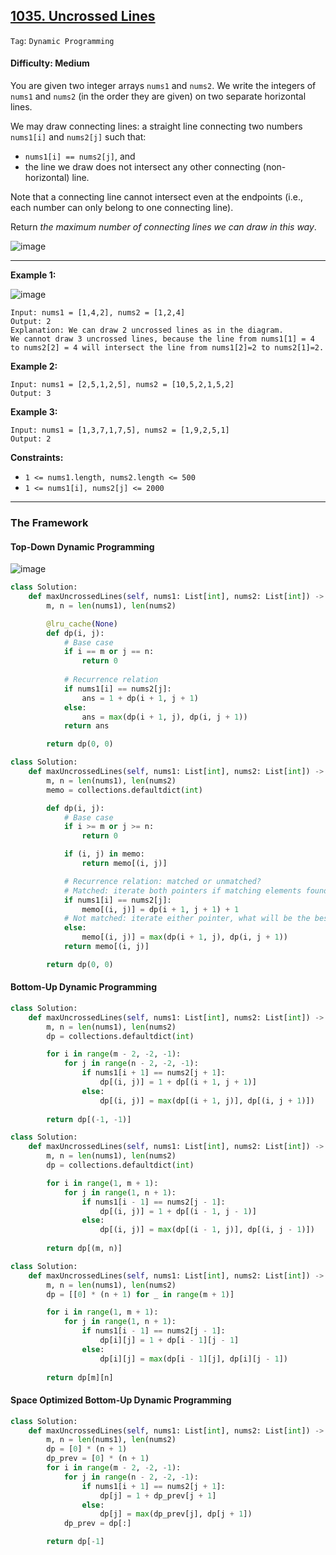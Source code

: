 ## [1035. Uncrossed Lines](https://leetcode.com/problems/uncrossed-lines)

```Tag```: ```Dynamic Programming```

#### Difficulty: Medium

You are given two integer arrays ```nums1``` and ```nums2```. We write the integers of ```nums1``` and ```nums2``` (in the order they are given) on two separate horizontal lines.

We may draw connecting lines: a straight line connecting two numbers ```nums1[i]``` and ```nums2[j]``` such that:

- ```nums1[i] == nums2[j]```, and
- the line we draw does not intersect any other connecting (non-horizontal) line.

Note that a connecting line cannot intersect even at the endpoints (i.e., each number can only belong to one connecting line).

Return _the maximum number of connecting lines we can draw in this way_.

![image](https://github.com/quananhle/Python/assets/35042430/0c9f9c42-a11d-4b8e-a611-7a0aaea07999)

---

__Example 1:__

![image](https://assets.leetcode.com/uploads/2019/04/26/142.png)
```
Input: nums1 = [1,4,2], nums2 = [1,2,4]
Output: 2
Explanation: We can draw 2 uncrossed lines as in the diagram.
We cannot draw 3 uncrossed lines, because the line from nums1[1] = 4 to nums2[2] = 4 will intersect the line from nums1[2]=2 to nums2[1]=2.
```

__Example 2:__
```
Input: nums1 = [2,5,1,2,5], nums2 = [10,5,2,1,5,2]
Output: 3
```

__Example 3:__
```
Input: nums1 = [1,3,7,1,7,5], nums2 = [1,9,2,5,1]
Output: 2
```

__Constraints:__

- ```1 <= nums1.length, nums2.length <= 500```
- ```1 <= nums1[i], nums2[j] <= 2000```

---

### The Framework

#### Top-Down Dynamic Programming

![image](https://leetcode.com/problems/uncrossed-lines/Figures/1035/1035-1.png)

```Python
class Solution:
    def maxUncrossedLines(self, nums1: List[int], nums2: List[int]) -> int:
        m, n = len(nums1), len(nums2)

        @lru_cache(None)
        def dp(i, j):
            # Base case
            if i == m or j == n:
                return 0
            
            # Recurrence relation
            if nums1[i] == nums2[j]:
                ans = 1 + dp(i + 1, j + 1)
            else:
                ans = max(dp(i + 1, j), dp(i, j + 1))
            return ans

        return dp(0, 0)
```

```Python
class Solution:
    def maxUncrossedLines(self, nums1: List[int], nums2: List[int]) -> int:
        m, n = len(nums1), len(nums2)
        memo = collections.defaultdict(int)

        def dp(i, j):
            # Base case
            if i >= m or j >= n:
                return 0

            if (i, j) in memo:
                return memo[(i, j)]

            # Recurrence relation: matched or unmatched?
            # Matched: iterate both pointers if matching elements found, and increment the count
            if nums1[i] == nums2[j]: 
                memo[(i, j)] = dp(i + 1, j + 1) + 1
            # Not matched: iterate either pointer, what will be the best outcome?
            else:
                memo[(i, j)] = max(dp(i + 1, j), dp(i, j + 1))
            return memo[(i, j)]

        return dp(0, 0)
```

#### Bottom-Up Dynamic Programming

```Python
class Solution:
    def maxUncrossedLines(self, nums1: List[int], nums2: List[int]) -> int:
        m, n = len(nums1), len(nums2)
        dp = collections.defaultdict(int)

        for i in range(m - 2, -2, -1):
            for j in range(n - 2, -2, -1):
                if nums1[i + 1] == nums2[j + 1]:
                    dp[(i, j)] = 1 + dp[(i + 1, j + 1)]
                else:
                    dp[(i, j)] = max(dp[(i + 1, j)], dp[(i, j + 1)])
        
        return dp[(-1, -1)]
```

```Python
class Solution:
    def maxUncrossedLines(self, nums1: List[int], nums2: List[int]) -> int:
        m, n = len(nums1), len(nums2)
        dp = collections.defaultdict(int)

        for i in range(1, m + 1):
            for j in range(1, n + 1):
                if nums1[i - 1] == nums2[j - 1]:
                    dp[(i, j)] = 1 + dp[(i - 1, j - 1)]
                else:
                    dp[(i, j)] = max(dp[(i - 1, j)], dp[(i, j - 1)])
        
        return dp[(m, n)]
```

```Python
class Solution:
    def maxUncrossedLines(self, nums1: List[int], nums2: List[int]) -> int:
        m, n = len(nums1), len(nums2)
        dp = [[0] * (n + 1) for _ in range(m + 1)]

        for i in range(1, m + 1):
            for j in range(1, n + 1):
                if nums1[i - 1] == nums2[j - 1]:
                    dp[i][j] = 1 + dp[i - 1][j - 1]
                else:
                    dp[i][j] = max(dp[i - 1][j], dp[i][j - 1])
        
        return dp[m][n]
```

#### Space Optimized Bottom-Up Dynamic Programming

```Python
class Solution:
    def maxUncrossedLines(self, nums1: List[int], nums2: List[int]) -> int:
        m, n = len(nums1), len(nums2)
        dp = [0] * (n + 1)
        dp_prev = [0] * (n + 1)
        for i in range(m - 2, -2, -1):
            for j in range(n - 2, -2, -1):
                if nums1[i + 1] == nums2[j + 1]:
                    dp[j] = 1 + dp_prev[j + 1]
                else:
                    dp[j] = max(dp_prev[j], dp[j + 1])
            dp_prev = dp[:]

        return dp[-1]
```
